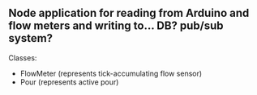## Node application for reading from Arduino and flow meters and writing to... DB? pub/sub system?

Classes:
- FlowMeter (represents tick-accumulating flow sensor)
- Pour (represents active pour)
